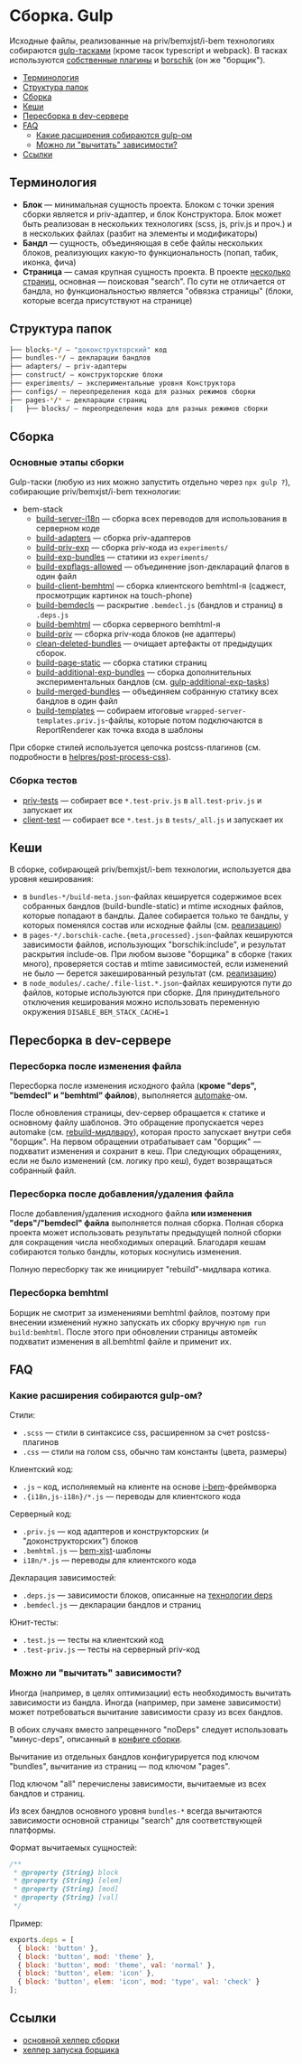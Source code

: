 # Сборка. Gulp

Исходные файлы, реализованные на priv/bemxjst/i-bem технологиях собираются [gulp-тасками](../../.enb/gulp-tasks) (кроме тасок typescript и webpack). В тасках используются [собственные плагины](../../.enb/gulp-plugins) и [borschik](https://github.com/borschik/borschik) (он же "борщик").

- [Терминология](#Терминология)
- [Структура папок](#Структура-папок)
- [Сборка](#Сборка)
- [Кеши](#кеши)
- [Пересборка в dev-сервере](#Пересборка-в-dev-сервере)
- [FAQ](#FAQ)
  - [Какие расширения собираются gulp-ом](#Какие-расширения-собираются-gulp-ом)
  - [Можно ли "вычитать" зависимости?](#Можно-ли-вычитать-зависимости?)
- [Ссылки](#Ссылки)

## Терминология

- **Блок** — минимальная сущность проекта. Блоком с точки зрения сборки является и priv-адаптер, и блок Конструктора. Блок может быть реализован в нескольких технологиях (scss, js, priv.js и проч.) и в нескольких файлах (разбит на элементы и модификаторы)
- **Бандл** — сущность, объединяющая в себе файлы нескольких блоков, реализующих какую-то функциональность (попап, табик, иконка, фича)
- **Страница** — самая крупная сущность проекта. В проекте [несколько страниц](../../.enb/config/pages.js), основная — поисковая "search". По сути не отличается от бандла, но функциональностью является "обвязка страницы" (блоки, которые всегда присутствуют на странице)

## Структура папок

```bash
├── blocks-*/ — "доконструкторский" код
├── bundles-*/ — декларации бандлов
├── adapters/ — priv-адаптеры
├── construct/ — конструкторские блоки
├── experiments/ — экспериментальные уровня Конструктора
├── configs/ — переопределения кода для разных режимов сборки
├── pages-*/* — декларации страниц
|   ├── blocks/ — переопределения кода для разных режимов сборки
```

## Сборка

### Основные этапы сборки

Gulp-таски (любую из них можно запустить отдельно через `npx gulp ?`), собирающие priv/bemxjst/i-bem технологии:

- bem-stack
  - [build-server-i18n](../../.enb/gulp-tasks/build-server-i18n.js) — сборка всех переводов для использования в серверном коде
  - [build-adapters](../../.enb/gulp-tasks/build-adapters.js) — сборка priv-адаптеров
  - [build-priv-exp](../../.enb/gulp-tasks/build-priv-exp.js) — cборка priv-кода из `experiments/`
  - [build-exp-bundles](../../.enb/gulp-tasks/build-exp-bundles.js) — статики из `experiments/`
  - [build-expflags-allowed](../../.enb/gulp-tasks/build-expflags-allowed.js) — объединение json-деклараций флагов в один файл
  - [build-client-bemhtml](../../.enb/gulp-tasks/build-client-bemhtml.js) — сборка клиентского bemhtml-я (саджест, просмотрщик картинок на touch-phone)
  - [build-bemdecls](../../.enb/gulp-tasks/build-bemdecls.js) — раскрытие `.bemdecl.js` (бандлов и страниц) в `.deps.js`
  - [build-bemhtml](../../.enb/gulp-tasks/build-bemhtml.js) — сборка серверного bemhtml-я
  - [build-priv](../../.enb/gulp-tasks/build-priv.js) — сборка priv-кода блоков (не адаптеры)
  - [clean-deleted-bundles](../../.enb/gulp-tasks/clean-deleted-bundles.js) — очищает артефакты от предыдущих сборок.
  - [build-page-static](../../.enb/gulp-tasks/build-page-static.js) — сборка статики страниц
  - [build-additional-exp-bundles](../../.enb/gulp-tasks/build-additional-exp-bundles.js) — сборка дополнительных экспериментальных бандлов (см. [gulp-additional-exp-tasks](../../.enb/gulp-additional-exp-tasks))
  - [build-merged-bundles](../../.enb/gulp-tasks/build-merged-bundles.js) — объединяем собранную статику всех бандлов в один файл
  - [build-templates](../../.enb/gulp-tasks/build-templates.js) — собираем итоговые `wrapped-server-templates.priv.js`-файлы, которые потом подключаются в ReportRenderer как точка входа в шаблоны

При сборке стилей используется цепочка postcss-плагинов (см. подробности в [helpres/post-process-css](../../.enb/helpers/post-process-css.js)).

### Сборка тестов

- [priv-tests](../../.enb/gulp-tasks/priv-test.js) — собирает все `*.test-priv.js` в `all.test-priv.js` и запускает их
- [client-test](../../.enb/gulp-tasks/client-test.js) — собирает все `*.test.js` в `tests/_all.js` и запускает их

## Кеши

В сборке, собирающей priv/bemxjst/i-bem технологии, используется два уровня кеширования:

- в `bundles-*/build-meta.json`-файлах кешируется содержимое всех собранных бандлов (build-bundle-static) и mtime исходных файлов, которые попадают в бандлы. Далее собирается только те бандлы, у которых поменялся состав или исходные файлы (см. [реализацию](../../.enb/helpers/changed-bundles.js))
- в `pages-*/.borschik-cache.{meta,processed}.json`-файлах кешируются зависимости файлов, использующих "borschik:include", и результат раскрытия include-ов. При любом вызове "борщика" в сборке (таких много), проверяется состав и mtime зависимостей, если изменений не было — берется закешированный результат (см. [реализацию](../../.enb/helpers/borschik-cache.js))
- в `node_modules/.cache/.file-list.*.json`-файлах кешируются пути до файлов, которые используются при сборке. Для принудительного отключения кеширования можно использовать переменную окружения `DISABLE_BEM_STACK_CACHE=1`

## Пересборка в dev-сервере

### Пересборка после изменения файла

Пересборка после изменения исходного файла (**кроме "deps", "bemdecl" и "bemhtml" файлов**), выполняется [automake](../../.enb/automake)-ом.

После обновления страницы, dev-сервер обращается к статике и основному файлу шаблонов. Это обращение пропускается через automake (см. [rebuild-мидлвару](../../.config/kotik/middlewares/rebuild/index.js)), которая просто запускает внутри себя "борщик". На первом обращении отрабатывает сам "борщик" — подхватит изменения и сохранит в кеш. При следующих обращениях, если не было изменений (см. логику про кеш), будет возвращаться собранный файл.

### Пересборка после добавления/удаления файла

После добавления/удаления исходного файла **или изменения "deps"/"bemdecl" файла** выполняется полная сборка. Полная сборка проекта может использовать результаты предыдущей полной сборки для сокращения числа необходимых операций. Благодаря кешам собираются только бандлы, которых коснулись изменения.

Полную пересборку так же инициирует "rebuild"-мидлвара котика.

### Пересборка bemhtml

Борщик не смотрит за изменениями bemhtml файлов, поэтому при внесении изменений нужно запускать их сборку вручную `npm run build:bemhtml`. После этого при обновлении страницы автомейк подхватит изменения в all.bemhtml файле и применит их.

## FAQ

### Какие расширения собираются gulp-ом?

Стили:

- `.scss` — стили в синтаксисе css, расширенном за счет postcss-плагинов
- `.css` — стили на голом css, обычно там константы (цвета, размеры)

Клиентский код:

- `.js` – код, исполняемый на клиенте на основе [i-bem](https://lego.yandex-team.ru/libs/bem-bl/dev/desktop/i-bem/jsdoc/)-фреймворка
- `.{i18n,js-i18n}/*.js` — переводы для клиентского кода

Серверный код:

- `.priv.js` — код адаптеров и конструкторских (и "доконструкторских") блоков
- `.bemhtml.js` — [bem-xjst](https://github.com/bem/bem-xjst)-шаблоны
- `i18n/*.js` — переводы для клиентского кода

Декларация зависимостей:

- `.deps.js` — зависимости блоков, описанные на [технологии deps](https://ru.bem.info/platform/deps/)
- `.bemdecl.js` — декларации бандлов и страниц

Юнит-тесты:

- `.test.js` — тесты на клиентский код
- `.test-priv.js` — тесты на серверный priv-код

### Можно ли "вычитать" зависимости?

Иногда (например, в целях оптимизации) есть необходимость вычитать зависимости из бандла.
Иногда (например, при замене зависимости) может потребоваться вычитание зависимости сразу из всех бандлов.

В обоих случаях вместо запрещенного "noDeps" следует использовать "минус-deps", описанный в [конфиге сборки](../../.enb/config/deps/minus.js).

Вычитание из отдельных бандлов конфигурируется под ключом "bundles", вычитание из страниц — под ключом "pages".

Под ключом "all" перечислены зависимости, вычитаемые из всех бандлов и страниц.

Из всех бандлов основного уровня `bundles-*` всегда вычитаются зависимости основной страницы "search" для соответствующей платформы.

Формат вычитаемых сущностей:

```js
/**
 * @property {String} block
 * @property {String} [elem]
 * @property {String} [mod]
 * @property {String} [val]
 */
```

Пример:

```js
exports.deps = [
  { block: 'button' },
  { block: 'button', mod: 'theme' },
  { block: 'button', mod: 'theme', val: 'normal' },
  { block: 'button', elem: 'icon' },
  { block: 'button', elem: 'icon', mod: 'type', val: 'check' }
];
```

## Ссылки

- [основной хелпер сборки](../../.enb/helpers/project-config.js)
- [хелпер запуска борщика](../../.enb/helpers/borschik-api.js)
